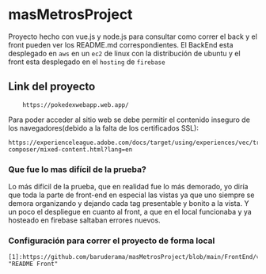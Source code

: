# masMetrosProject
Proyecto hecho con vue.js y node.js para consultar como correr el back y el front
pueden ver los README.md correspondientes. El BackEnd esta desplegado en `aws` en un `ec2` de linux con la distribución de ubuntu y el front esta desplegado en el `hosting` de `firebase`

## Link del proyecto
```
    https://pokedexwebapp.web.app/
```

Para poder acceder al sitio web se debe permitir el contenido inseguro de los navegadores(debido a la falta de los certificados SSL):
```
https://experienceleague.adobe.com/docs/target/using/experiences/vec/troubleshoot-composer/mixed-content.html?lang=en
```

### Que fue lo mas difícil de la prueba?
Lo más difícil de la prueba, que en realidad fue lo más demorado, yo diría que toda la parte de front-end en especial las vistas ya que uno siempre se demora organizando y dejando cada tag presentable y bonito a la vista. Y un poco el despliegue en cuanto al front, a que en el local funcionaba y ya hosteado en firebase saltaban errores nuevos.

### Configuración para correr el proyecto de forma local
    [1]:https://github.com/baruderama/masMetrosProject/blob/main/FrontEnd/vue_pokedex/README.md/  "README Front"

